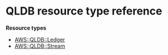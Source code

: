 # QLDB resource type reference<a name="AWS_QLDB"></a>

**Resource types**
+ [AWS::QLDB::Ledger](aws-resource-qldb-ledger.md)
+ [AWS::QLDB::Stream](aws-resource-qldb-stream.md)